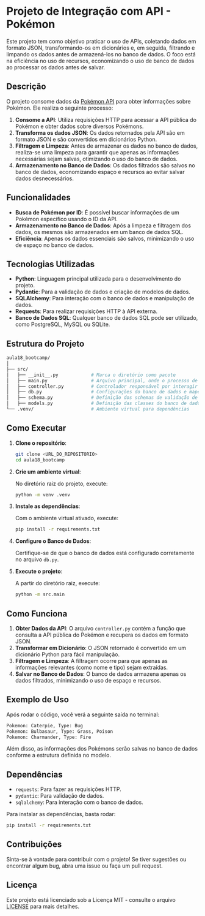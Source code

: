 
# Projeto de Integração com API - Pokémon

Este projeto tem como objetivo praticar o uso de APIs, coletando dados em formato JSON, transformando-os em dicionários e, em seguida, filtrando e limpando os dados antes de armazená-los no banco de dados. O foco está na eficiência no uso de recursos, economizando o uso de banco de dados ao processar os dados antes de salvar.

## Descrição

O projeto consome dados da [Pokémon API](https://pokeapi.co/) para obter informações sobre Pokémon. Ele realiza o seguinte processo:

1. **Consome a API**: Utiliza requisições HTTP para acessar a API pública do Pokémon e obter dados sobre diversos Pokémons.
2. **Transforma os dados JSON**: Os dados retornados pela API são em formato JSON e são convertidos em dicionários Python.
3. **Filtragem e Limpeza**: Antes de armazenar os dados no banco de dados, realiza-se uma limpeza para garantir que apenas as informações necessárias sejam salvas, otimizando o uso do banco de dados.
4. **Armazenamento no Banco de Dados**: Os dados filtrados são salvos no banco de dados, economizando espaço e recursos ao evitar salvar dados desnecessários.

## Funcionalidades

- **Busca de Pokémon por ID**: É possível buscar informações de um Pokémon específico usando o ID da API.
- **Armazenamento no Banco de Dados**: Após a limpeza e filtragem dos dados, os mesmos são armazenados em um banco de dados SQL.
- **Eficiência**: Apenas os dados essenciais são salvos, minimizando o uso de espaço no banco de dados.

## Tecnologias Utilizadas

- **Python**: Linguagem principal utilizada para o desenvolvimento do projeto.
- **Pydantic**: Para a validação de dados e criação de modelos de dados.
- **SQLAlchemy**: Para interação com o banco de dados e manipulação de dados.
- **Requests**: Para realizar requisições HTTP à API externa.
- **Banco de Dados SQL**: Qualquer banco de dados SQL pode ser utilizado, como PostgreSQL, MySQL ou SQLite.

## Estrutura do Projeto

```bash
aula18_bootcamp/
│
├── src/
│   ├── __init__.py            # Marca o diretório como pacote
│   ├── main.py                # Arquivo principal, onde o processo de obtenção e armazenamento ocorre
│   ├── controller.py          # Controlador responsável por interagir com a API e filtrar os dados
│   ├── db.py                  # Configurações do banco de dados e mapeamento de tabelas
│   ├── schema.py              # Definição dos schemas de validação de dados com Pydantic
│   ├── models.py              # Definição das classes do banco de dados com SQLAlchemy
└── .venv/                     # Ambiente virtual para dependências
```

## Como Executar

1. **Clone o repositório**:

   ```bash
   git clone <URL_DO_REPOSITORIO>
   cd aula18_bootcamp
   ```

2. **Crie um ambiente virtual**:

   No diretório raiz do projeto, execute:

   ```bash
   python -m venv .venv
   ```

3. **Instale as dependências**:

   Com o ambiente virtual ativado, execute:

   ```bash
   pip install -r requirements.txt
   ```

4. **Configure o Banco de Dados**:

   Certifique-se de que o banco de dados está configurado corretamente no arquivo `db.py`.

5. **Execute o projeto**:

   A partir do diretório raiz, execute:

   ```bash
   python -m src.main
   ```

## Como Funciona

1. **Obter Dados da API**: O arquivo `controller.py` contém a função que consulta a API pública do Pokémon e recupera os dados em formato JSON.
2. **Transformar em Dicionário**: O JSON retornado é convertido em um dicionário Python para fácil manipulação.
3. **Filtragem e Limpeza**: A filtragem ocorre para que apenas as informações relevantes (como nome e tipo) sejam extraídas.
4. **Salvar no Banco de Dados**: O banco de dados armazena apenas os dados filtrados, minimizando o uso de espaço e recursos.

## Exemplo de Uso

Após rodar o código, você verá a seguinte saída no terminal:

```bash
Pokemon: Caterpie, Type: Bug
Pokemon: Bulbasaur, Type: Grass, Poison
Pokemon: Charmander, Type: Fire
```

Além disso, as informações dos Pokémons serão salvas no banco de dados conforme a estrutura definida no modelo.

## Dependências

- `requests`: Para fazer as requisições HTTP.
- `pydantic`: Para validação de dados.
- `sqlalchemy`: Para interação com o banco de dados.

Para instalar as dependências, basta rodar:

```bash
pip install -r requirements.txt
```

## Contribuições

Sinta-se à vontade para contribuir com o projeto! Se tiver sugestões ou encontrar algum bug, abra uma issue ou faça um pull request.

## Licença

Este projeto está licenciado sob a Licença MIT - consulte o arquivo [LICENSE](LICENSE) para mais detalhes.
